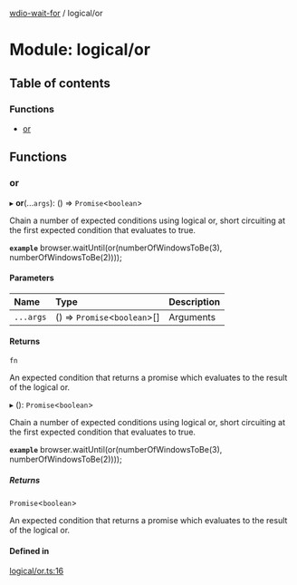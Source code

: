 [wdio-wait-for](../README.md) / logical/or

# Module: logical/or

## Table of contents

### Functions

- [or](logical_or.md#or)

## Functions

### or

▸ **or**(...`args`): () => `Promise`<`boolean`\>

Chain a number of expected conditions using logical or, short circuiting
at the first expected condition that evaluates to true.

**`example`**
browser.waitUntil(or(numberOfWindowsToBe(3), numberOfWindowsToBe(2))));

#### Parameters

| Name | Type | Description |
| :------ | :------ | :------ |
| `...args` | () => `Promise`<`boolean`\>[] | Arguments |

#### Returns

`fn`

An expected condition that returns a promise which
    evaluates to the result of the logical or.

▸ (): `Promise`<`boolean`\>

Chain a number of expected conditions using logical or, short circuiting
at the first expected condition that evaluates to true.

**`example`**
browser.waitUntil(or(numberOfWindowsToBe(3), numberOfWindowsToBe(2))));

##### Returns

`Promise`<`boolean`\>

An expected condition that returns a promise which
    evaluates to the result of the logical or.

#### Defined in

[logical/or.ts:16](https://github.com/webdriverio-community/wdio-wait-for/blob/60821ec/src/logical/or.ts#L16)
